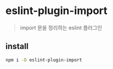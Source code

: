 # eslint-plugin-import

> import 문을 정리하는 eslint 플러그인

## install

```sh
npm i -D eslint-plugin-import
```
